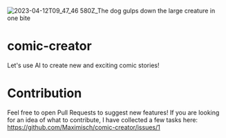 ![2023-04-12T09_47_46 580Z_The dog gulps down the large creature in one bite](https://user-images.githubusercontent.com/12544658/231424555-87e86b3a-98e8-4f8a-bc51-9bcb26d2d15c.png)

# comic-creator
Let's use AI to create new and exciting comic stories!

# Contribution
Feel free to open Pull Requests to suggest new features!
If you are looking for an idea of what to contribute, I have collected a few tasks here: https://github.com/Maximisch/comic-creator/issues/1
